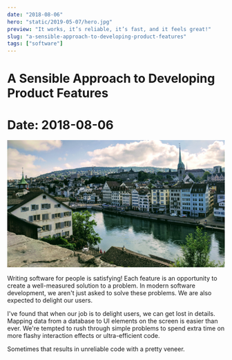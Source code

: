 ```yaml
---
date: "2018-08-06"
hero: "static/2019-05-07/hero.jpg"
preview: "It works, it’s reliable, it’s fast, and it feels great!"
slug: "a-sensible-approach-to-developing-product-features"
tags: ["software"]
---
```


# A Sensible Approach to Developing Product Features
# Date: 2018-08-06

![wide: alt text](static/2019-05-07/hero.jpg)

Writing software for people is satisfying! Each feature is an opportunity to create a well-measured solution to a problem. In modern software development, we aren't just asked to solve these problems. We are also expected to delight our users.

I've found that when our job is to delight users, we can get lost in details. Mapping data from a database to UI elements on the screen is easier than ever. We're tempted to rush through simple problems to spend extra time on more flashy interaction effects or ultra-efficient code.

Sometimes that results in unreliable code with a pretty veneer.

